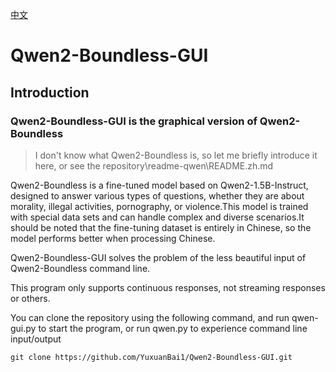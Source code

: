 [中文](readme.zh.md)

# Qwen2-Boundless-GUI
 
## Introduction
 
### Qwen2-Boundless-GUI is the graphical version of Qwen2-Boundless
 
>I don't know what Qwen2-Boundless is, so let me briefly introduce it here, or see the repository\readme-qwen\README.zh.md
 
Qwen2-Boundless is a fine-tuned model based on Qwen2-1.5B-Instruct, designed to answer various types of questions, whether they are about morality, illegal activities, pornography, or violence.This model is trained with special data sets and can handle complex and diverse scenarios.It should be noted that the fine-tuning dataset is entirely in Chinese, so the model performs better when processing Chinese.
 
Qwen2-Boundless-GUI solves the problem of the less beautiful input of Qwen2-Boundless command line.
 
This program only supports continuous responses, not streaming responses or others.
 
You can clone the repository using the following command, and run qwen-gui.py to start the program, or run qwen.py to experience command line input/output
 
```
git clone https://github.com/YuxuanBai1/Qwen2-Boundless-GUI.git
```